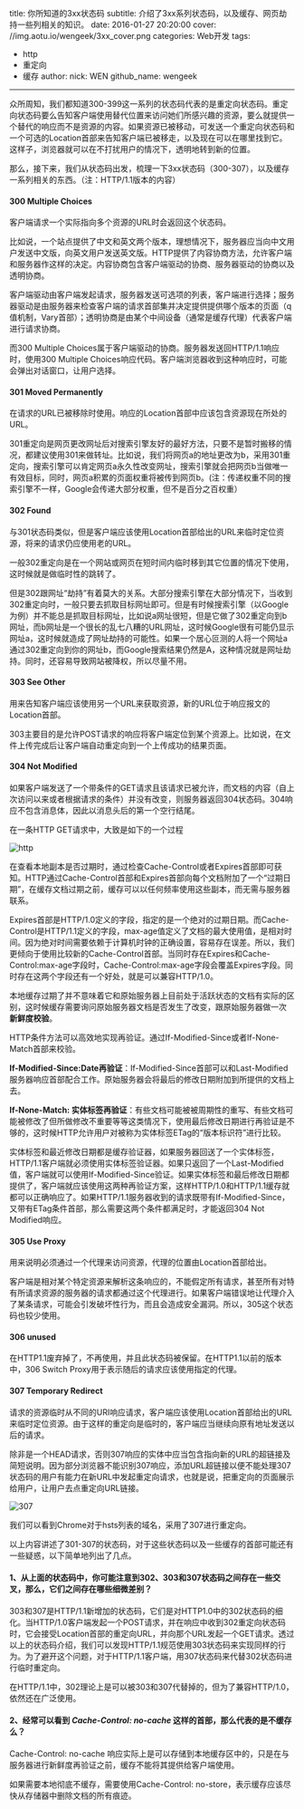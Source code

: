 title: 你所知道的3xx状态码
subtitle: 介绍了3xx系列状态码，以及缓存、网页劫持一些列相关的知识。
date: 2016-01-27 20:20:00
cover: //img.aotu.io/wengeek/3xx_cover.png
categories: Web开发
tags:
  - http
  - 重定向
  - 缓存
author:
  nick: WEN
  github_name: wengeek
---
众所周知，我们都知道300-399这一系列的状态码代表的是重定向状态码。重定向状态码要么告知客户端使用替代位置来访问她们所感兴趣的资源，要么就提供一个替代的响应而不是资源的内容。如果资源已被移动，可发送一个重定向状态码和一个可选的Location首部来告知客户端已被移走，以及现在可以在哪里找到它。这样子，浏览器就可以在不打扰用户的情况下，透明地转到新的位置。

那么，接下来，我们从状态码出发，梳理一下3xx状态码（300-307），以及缓存一系列相关的东西。（注：HTTP/1.1版本的内容）

#### 300 Multiple Choices

客户端请求一个实际指向多个资源的URL时会返回这个状态码。

比如说，一个站点提供了中文和英文两个版本，理想情况下，服务器应当向中文用户发送中文版，向英文用户发送英文版。HTTP提供了内容协商方法，允许客户端和服务器作这样的决定。内容协商包含客户端驱动的协商、服务器驱动的协商以及透明协商。

客户端驱动由客户端发起请求，服务器发送可选项的列表，客户端进行选择；服务器驱动是由服务器来检查客户端的请求首部集并决定提供提供哪个版本的页面（q值机制，Vary首部）；透明协商是由某个中间设备（通常是缓存代理）代表客户端进行请求协商。

而300 Multiple Choices属于客户端驱动的协商。服务器发送回HTTP/1.1响应时，使用300 Multiple Choices响应代码。客户端浏览器收到这种响应时，可能会弹出对话窗口，让用户选择。


#### 301 Moved Permanently

在请求的URL已被移除时使用。响应的Location首部中应该包含资源现在所处的URL。

301重定向是网页更改网址后对搜索引擎友好的最好方法，只要不是暂时搬移的情况，都建议使用301来做转址。比如说，我们将网页a的地址更改为b，采用301重定向，搜索引擎可以肯定网页a永久性改变网址，搜索引擎就会把网页b当做唯一有效目标，同时，网页a积累的页面权重将被传到网页b。(注：传递权重不同的搜索引擎不一样，Google会传递大部分权重，但不是百分之百权重）

#### 302 Found

与301状态码类似，但是客户端应该使用Location首部给出的URL来临时定位资源，将来的请求仍应使用老的URL。

一般302重定向是在一个网站或网页在短时间内临时移到其它位置的情况下使用，这时候就是做临时性的跳转了。

但是302跟网址“劫持”有着莫大的关系。大部分搜索引擎在大部分情况下，当收到302重定向时，一般只要去抓取目标网址即可。但是有时候搜索引擎（以Google为例）并不能总是抓取目标网址，比如说a网址很短，但是它做了302重定向到b网址，而b网址是一个很长的乱七八糟的URL网址，这时候Google很有可能仍显示网址a，这时候就造成了网址劫持的可能性。如果一个居心叵测的人将一个网址a通过302重定向到你的网址b，而Google搜索结果仍然是A，这种情况就是网址劫持。同时，还容易导致网站被降权，所以尽量不用。

#### 303 See Other

用来告知客户端应该使用另一个URL来获取资源，新的URL位于响应报文的Location首部。

303主要目的是允许POST请求的响应将客户端定位到某个资源上。比如说，在文件上传完成后让客户端自动重定向到一个上传成功的结果页面。

#### 304 Not Modified

如果客户端发送了一个带条件的GET请求且该请求已被允许，而文档的内容（自上次访问以来或者根据请求的条件）并没有改变，则服务器返回304状态码。304响应不包含消息体，因此以消息头后的第一个空行结尾。

在一条HTTP GET请求中，大致是如下的一个过程

![http](//img.aotu.io/wengeek/cache.png)

在查看本地副本是否过期时，通过检查Cache-Control或者Expires首部即可获知。HTTP通过Cache-Control首部和Expires首部向每个文档附加了一个“过期日期”，在缓存文档过期之前，缓存可以以任何频率使用这些副本，而无需与服务器联系。

Expires首部是HTTP/1.0定义的字段，指定的是一个绝对的过期日期。而Cache-Control是HTTP/1.1定义的字段，max-age值定义了文档的最大使用值，是相对时间。因为绝对时间需要依赖于计算机时钟的正确设置，容易存在误差。所以，我们更倾向于使用比较新的Cache-Control首部。当同时存在Expires和Cache-Control:max-age字段时，Cache-Control:max-age字段会覆盖Expires字段。同时存在这两个字段还有一个好处，就是可以兼容HTTP/1.0。

本地缓存过期了并不意味着它和原始服务器上目前处于活跃状态的文档有实际的区别，这时候缓存需要询问原始服务器文档是否发生了改变，跟原始服务器做一次 **新鲜度校验**。

HTTP条件方法可以高效地实现再验证。通过If-Modified-Since或者If-None-Match首部来校验。

**If-Modified-Since:Date再验证**：If-Modified-Since首部可以和Last-Modified服务器响应首部配合工作。原始服务器会将最后的修改日期附加到所提供的文档上去。

**If-None-Match: 实体标签再验证**：有些文档可能被被周期性的重写、有些文档可能被修改了但所做修改不重要等等这类情况下，使用最后修改日期进行再验证是不够的，这时候HTTP允许用户对被称为实体标签ETag的“版本标识符”进行比较。

实体标签和最近修改日期都是缓存验证器，如果服务器回送了一个实体标签，HTTP/1.1客户端就必须使用实体标签验证器。如果只返回了一个Last-Modified值，客户端就可以使用If-Modified-Since验证。如果实体标签和最后修改日期都提供了，客户端就应该使用这两种再验证方案，这样HTTP/1.0和HTTP/1.1缓存就都可以正确响应了。如果HTTP/1.1服务器收到的请求既带有If-Modified-Since，又带有ETag条件首部，那么需要这两个条件都满足时，才能返回304 Not Modified响应。

#### 305 Use Proxy

用来说明必须通过一个代理来访问资源，代理的位置由Location首部给出。

客户端是相对某个特定资源来解析这条响应的，不能假定所有请求，甚至所有对特有所请求资源的服务器的请求都通过这个代理进行。如果客户端错误地让代理介入了某条请求，可能会引发破坏性行为，而且会造成安全漏洞。所以，305这个状态码也较少使用。

#### 306 unused

在HTTP1.1废弃掉了，不再使用，并且此状态码被保留。在HTTP1.1以前的版本中，306 Switch Proxy用于表示随后的请求应该使用指定的代理。

#### 307 Temporary Redirect

请求的资源临时从不同的URI响应请求，客户端应该使用Location首部给出的URL来临时定位资源。由于这样的重定向是临时的，客户端应当继续向原有地址发送以后的请求。

除非是一个HEAD请求，否则307响应的实体中应当包含指向新的URL的超链接及简短说明。因为部分浏览器不能识别307响应，添加URL超链接以便不能处理307状态码的用户有能力在新URL中发起重定向请求，也就是说，把重定向的页面展示给用户，让用户去点重定向URL链接。

![307](//img.aotu.io/wengeek/307.png)

我们可以看到Chrome对于hsts列表的域名，采用了307进行重定向。

以上内容讲述了301-307的状态码，对于这些状态码以及一些缓存的首部可能还有一些疑惑，以下简单地列出了几点。

#### 1、从上面的状态码中，你可能注意到302、303和307状态码之间存在一些交叉，那么，它们之间存在哪些细微差别？

303和307是HTTP/1.1新增加的状态码，它们是对HTTP1.0中的302状态码的细化。当HTTP/1.0客户端发起一个POST请求，并在响应中收到302重定向状态码时，它会接受Location首部的重定向URL，并向那个URL发起一个GET请求。透过以上的状态码介绍，我们可以发现HTTP/1.1规范使用303状态码来实现同样的行为。为了避开这个问题，对于HTTP/1.1客户端，用307状态码来代替302状态码进行临时重定向。

在HTTP/1.1中，302理论上是可以被303和307代替掉的，但为了兼容HTTP/1.0，依然还在广泛使用。

#### 2、经常可以看到 ***Cache-Control: no-cache*** 这样的首部，那么代表的是不缓存么？

Cache-Control: no-cache 响应实际上是可以存储到本地缓存区中的，只是在与服务器进行新鲜度再验证之前，缓存不能将其提供给客户端使用。

如果需要本地彻底不缓存，需要使用Cache-Control: no-store，表示缓存应该尽快从存储器中删除文档的所有痕迹。
